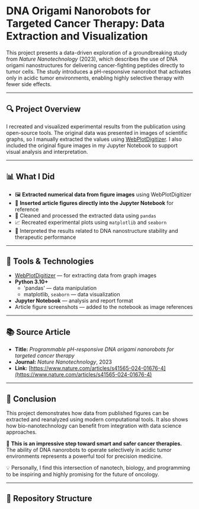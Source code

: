 # DNA Origami Nanorobots for Targeted Cancer Therapy: Data Extraction and Visualization

This project presents a data-driven exploration of a groundbreaking study from *Nature Nanotechnology* (2023), which describes the use of DNA origami nanostructures for delivering cancer-fighting peptides directly to tumor cells. The study introduces a pH-responsive nanorobot that activates only in acidic tumor environments, enabling highly selective therapy with fewer side effects.

---

## 🔍 Project Overview

I recreated and visualized experimental results from the publication using open-source tools. The original data was presented in images of scientific graphs, so I manually extracted the values using [WebPlotDigitizer](https://automeris.io/WPD/). I also included the original figure images in my Jupyter Notebook to support visual analysis and interpretation.

---

## 📊 What I Did

- 🖼 **Extracted numerical data from figure images** using WebPlotDigitizer
- 📎 **Inserted article figures directly into the Jupyter Notebook** for reference
- 🧹 Cleaned and processed the extracted data using `pandas`
- 📈 Recreated experimental plots using `matplotlib` and `seaborn`
- 🧠 Interpreted the results related to DNA nanostructure stability and therapeutic performance

---

## 🧰 Tools & Technologies

- [WebPlotDigitizer](https://automeris.io/WPD/) — for extracting data from graph images
- **Python 3.10+**
  - 'pandas' — data manipulation
  - matplotlib, `seaborn` — data visualization
- **Jupyter Notebook** — analysis and report format
- Article figure screenshots — added to the notebook as image references

---

## 📚 Source Article

- **Title:** *Programmable pH-responsive DNA origami nanorobots for targeted cancer therapy*
- **Journal:** *Nature Nanotechnology*, 2023    
- **Link:** [https://www.nature.com/articles/s41565-024-01676-4](https://www.nature.com/articles/s41565-024-01676-4)

---

## 💬 Conclusion

This project demonstrates how data from published figures can be extracted and reanalyzed using modern computational tools. It also shows how bio-nanotechnology can benefit from integration with data science approaches.

🧠 **This is an impressive step toward smart and safer cancer therapies.**  
The ability of DNA nanorobots to operate selectively in acidic tumor environments represents a powerful tool for precision medicine.

💡 Personally, I find this intersection of nanotech, biology, and programming to be inspiring and highly promising for the future of oncology.

---

## 📁 Repository Structure

